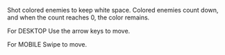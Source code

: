 Shot colored enemies to keep white space.
Colored enemies count down, and when the count reaches 0, the color remains.

For DESKTOP
Use the arrow keys to move.

For MOBILE
Swipe to move.